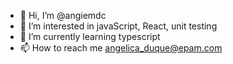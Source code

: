 - 👋 Hi, I’m @angiemdc
- 👀 I’m interested in javaScript, React,  unit testing
- 🌱 I’m currently learning  typescript
- 📫 How to reach me  angelica_duque@epam.com

<!---
angiemdc/angiemdc is a ✨ special ✨ repository because its `README.md` (this file) appears on your GitHub profile.
You can click the Preview link to take a look at your changes.
--->
